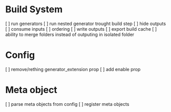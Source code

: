 # Build System
[ ] run generators
  [ ] run nested generator trought build step
  [ ] hide outputs
  [ ] consume inputs
  [ ] ordering
[ ] write outputs
  [ ] export build cache
  [ ] ability to merge folders instead of outputing in isolated folder

# Config
[ ] remove/rething generator_extension prop
[ ] add enable prop

# Meta object
[ ] parse meta objects from config
[ ] register meta objects